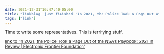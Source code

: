 ```yaml
---
date: 2021-12-31T16:47:40-05:00
title: "linkblog: just finished 'In 2021, the Police Took a Page Out of the NSA’s Playbook: 2021 in Review | Electronic Frontier Foundation'"
tags: ["link"]
---
```

Time to write some representatives. This is terrifying stuff.
 
[link to 'In 2021, the Police Took a Page Out of the NSA’s Playbook: 2021 in Review | Electronic Frontier Foundation'](https://www.eff.org/deeplinks/2021/12/2021-police-took-page-out-nsas-playbook)
